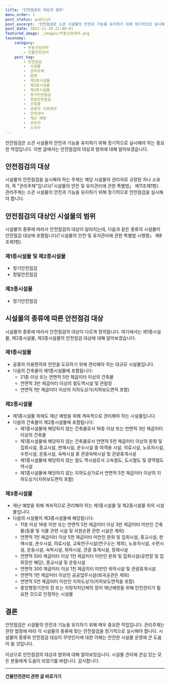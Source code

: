 ```yaml
---
title: '안전점검의 대상과 범위'
menu_order: 1
post_status: publish
post_excerpt: '안전점검은 소관 시설물의 안전과 기능을 유지하기 위해 정기적으로 실시해야 하는 중요한 작업입니다. 이번 글에서는 안전점검의 대상과 범위에 대해 알아보겠습니다.'
post_date: 2023-11-19 21:09:01
featured_image: _images/부동산임대차.png
taxonomy:
    category:
        - 부동산임대차
        - 건물안전관리
    post_tag:
        - 안전점검
        -  시설물
        -  관리주체
        -  법령
        -  제1종시설물
        -  제2종시설물
        -  제3종시설물
        -  정기안전점검
        -  정밀안전점검
        -  건축물
        -  공중의 이용편의
        -  안전관리
        -  재난 예방
        -  관리자
        -  소유자
---
```



안전점검은 소관 시설물의 안전과 기능을 유지하기 위해 정기적으로 실시해야 하는 중요한 작업입니다. 이번 글에서는 안전점검의 대상과 범위에 대해 알아보겠습니다.

## 안전점검의 대상

시설물의 안전점검을 실시해야 하는 주체는 해당 시설물의 관리자로 규정된 자나 소유자, 즉 "관리주체"입니다(「시설물의 안전 및 유지관리에 관한 특별법」 제11조제1항). 관리주체는 소관 시설물의 안전과 기능을 유지하기 위해 정기적으로 안전점검을 실시해야 합니다.

## 안전점검의 대상인 시설물의 범위

시설물의 종류에 따라서 안전점검의 대상이 달라지는데, 다음과 같은 종류의 시설물이 안전점검 대상에 포함됩니다(「시설물의 안전 및 유지관리에 관한 특별법 시행령」 제8조제1항).

### 제1종시설물 및 제2종시설물

- 정기안전점검
- 정밀안전점검

### 제3종시설물

- 정기안전점검

## 시설물의 종류에 따른 안전점검 대상

시설물의 종류에 따라서 안전점검의 대상이 다르게 정의됩니다. 여기에서는 제1종시설물, 제2종시설물, 제3종시설물의 안전점검 대상에 대해 알아보겠습니다.

### 제1종시설물

- 공중의 이용편의와 안전을 도모하기 위해 관리해야 하는 대규모 시설물입니다.
- 다음의 건축물이 제1종시설물에 포함됩니다:
  - 21층 이상 또는 연면적 5만 제곱미터 이상의 건축물
  - 연면적 3만 제곱미터 이상의 철도역시설 및 관람장
  - 연면적 1만 제곱미터 이상의 지하도상가(지하보도면적 포함)

### 제2종시설물

- 제1종시설물 외에도 재난 예방을 위해 계속적으로 관리해야 하는 시설물입니다.
- 다음의 건축물이 제2종시설물에 포함됩니다:
  - 제1종시설물에 해당하지 않는 건축물로서 16층 이상 또는 연면적 3만 제곱미터 이상의 건축물
  - 제1종시설물에 해당하지 않는 건축물로서 연면적 5천 제곱미터 이상의 문화 및 집회시설, 종교시설, 판매시설, 운수시설 중 여객용 시설, 의료시설, 노유자시설, 수련시설, 운동시설, 숙박시설 중 관광숙박시설 및 관광휴게시설
  - 제1종시설물에 해당하지 않는 철도 역시설로서 고속철도, 도시철도 및 광역철도 역시설
  - 제1종시설물에 해당하지 않는 지하도상가로서 연면적 5천 제곱미터 이상의 지하도상가(지하보도면적 포함)

### 제3종시설물

- 재난 예방을 위해 계속적으로 관리해야 하는 제1종시설물 및 제2종시설물 외의 시설물입니다.
- 다음의 시설물이 제3종시설물에 해당됩니다:
  - 11층 이상 16층 미만 또는 연면적 5천 제곱미터 이상 3만 제곱미터 미만인 건축물(동물 및 식물 관련 시설 및 자원순환 관련 시설은 제외)
  - 연면적 1천 제곱미터 이상 5천 제곱미터 미만인 문화 및 집회시설, 종교시설, 판매시설, 운수시설, 의료시설, 교육연구시설(연구소는 제외), 노유자시설, 수련시설, 운동시설, 숙박시설, 위락시설, 관광 휴게시설, 장례시설
  - 연면적 500 제곱미터 이상 1천 제곱미터 미만인 문화 및 집회시설(공연장 및 집회장만 해당), 종교시설 및 운동시설
  - 연면적 300 제곱미터 이상 1천 제곱미터 미만인 위락시설 및 관광휴게시설
  - 연면적 1천 제곱미터 이상인 공공업무시설(외국공관은 제외)
  - 연면적 5천 제곱미터 미만인 지하도상가(지하보도면적을 포함)
  - 중앙행정기관의 장 또는 지방자치단체의 장이 재난예방을 위해 안전관리가 필요한 것으로 인정하는 시설물

## 결론

안전점검은 시설물의 안전과 기능을 유지하기 위해 매우 중요한 작업입니다. 관리주체는 관련 법령에 따라 각 시설물의 종류에 맞는 안전점검을 정기적으로 실시해야 합니다. 시설물의 종류와 안전점검 대상이 무엇인지에 대한 이해는 안전한 시설물 운영에 큰 도움이 될 것입니다.

이상으로 안전점검의 대상과 범위에 대해 알아보았습니다. 시설물 관리에 관심 있는 모든 분들에게 도움이 되었기를 바랍니다. 감사합니다.
<!-- wp:separator -->
<hr class="wp-block-separator has-alpha-channel-opacity"/>
<!-- /wp:separator -->

<!-- wp:group {"backgroundColor":"base","layout":{"type":"constrained"}} -->
<div class="wp-block-group has-base-background-color has-background"><!-- wp:paragraph {"align":"center","fontSize":"medium"} -->
<p class="has-text-align-center has-large-font-size"><strong>건물안전관리 관련 글 바로가기</strong></p>
<!-- /wp:paragraph -->


<!-- wp:latest-posts
{"categories":[{"id":22644,"count":19,"description":"","link":"https://uknowlaw.com/category/%ea%b1%b4%eb%ac%bc%ec%95%88%ec%a0%84%ea%b4%80%eb%a6%ac/","name":"건물안전관리","slug":"건물안전관리","taxonomy":"category","parent":0,"meta":[],"_links":{"self":[{"href":"https://uknowlaw.com/wp-json/wp/v2/categories/22644"}],"collection":[{"href":"https://uknowlaw.com/wp-json/wp/v2/categories"}],"about":[{"href":"https://uknowlaw.com/wp-json/wp/v2/taxonomies/category"}],"wp:post_type":[{"href":"https://uknowlaw.com/wp-json/wp/v2/posts?categories=22644"}],"curies":[{"name":"wp","href":"https://api.w.org/{rel}","templated":true}]}}],"postsToShow":100,"excerptLength":28,"postLayout":"grid","columns":2,"featuredImageAlign":"left","featuredImageSizeSlug":"large","fontSize":"small"} /--></div>
<!-- /wp:group -->